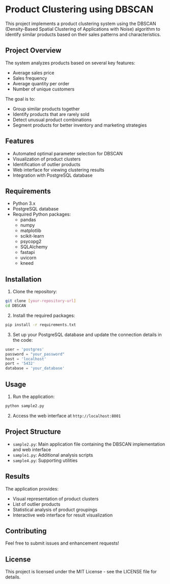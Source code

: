 # Product Clustering using DBSCAN

This project implements a product clustering system using the DBSCAN (Density-Based Spatial Clustering of Applications with Noise) algorithm to identify similar products based on their sales patterns and characteristics.

## Project Overview

The system analyzes products based on several key features:
- Average sales price
- Sales frequency
- Average quantity per order
- Number of unique customers

The goal is to:
- Group similar products together
- Identify products that are rarely sold
- Detect unusual product combinations
- Segment products for better inventory and marketing strategies

## Features

- Automated optimal parameter selection for DBSCAN
- Visualization of product clusters
- Identification of outlier products
- Web interface for viewing clustering results
- Integration with PostgreSQL database

## Requirements

- Python 3.x
- PostgreSQL database
- Required Python packages:
  - pandas
  - numpy
  - matplotlib
  - scikit-learn
  - psycopg2
  - SQLAlchemy
  - fastapi
  - uvicorn
  - kneed

## Installation

1. Clone the repository:
```bash
git clone [your-repository-url]
cd DBSCAN
```

2. Install the required packages:
```bash
pip install -r requirements.txt
```

3. Set up your PostgreSQL database and update the connection details in the code:
```python
user = 'postgres'
password = "your_password"
host = 'localhost'
port = '5432'
database = 'your_database'
```

## Usage

1. Run the application:
```bash
python sample2.py
```

2. Access the web interface at `http://localhost:8001`

## Project Structure

- `sample2.py`: Main application file containing the DBSCAN implementation and web interface
- `sample1.py`: Additional analysis scripts
- `sample4.py`: Supporting utilities

## Results

The application provides:
- Visual representation of product clusters
- List of outlier products
- Statistical analysis of product groupings
- Interactive web interface for result visualization

## Contributing

Feel free to submit issues and enhancement requests!

## License

This project is licensed under the MIT License - see the LICENSE file for details. 